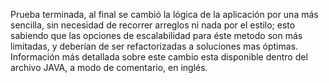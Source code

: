 Prueba terminada, al final se cambió la lógica de la aplicación por una más sencilla, sin necesidad de recorrer arreglos 
ni nada por el estilo; esto sabiendo que las opciones de escalabilidad para éste metodo son más limitadas, y deberían
de ser refactorizadas a soluciones mas óptimas. Información más detallada sobre este cambio esta disponible dentro  del
archivo JAVA, a modo de comentario, en inglés.
